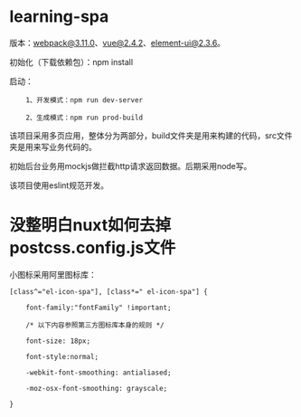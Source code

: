 # learning-spa
版本：webpack@3.11.0、vue@2.4.2、element-ui@2.3.6。

初始化（下载依赖包）：npm install

启动：

		1、开发模式：npm run dev-server
		
		2、生成模式：npm run prod-build
		
该项目采用多页应用，整体分为两部分，build文件夹是用来构建的代码，src文件夹是用来写业务代码的。

初始后台业务用mockjs做拦截http请求返回数据。后期采用node写。

该项目使用eslint规范开发。

# 没整明白nuxt如何去掉postcss.config.js文件

小图标采用阿里图标库：

	[class^="el-icon-spa"], [class*=" el-icon-spa"] {

  		font-family:"fontFamily" !important;
	
  		/* 以下内容参照第三方图标库本身的规则 */
	
  		font-size: 18px;
	
  		font-style:normal;
	
  		-webkit-font-smoothing: antialiased;
	
  		-moz-osx-font-smoothing: grayscale;
	
	}
